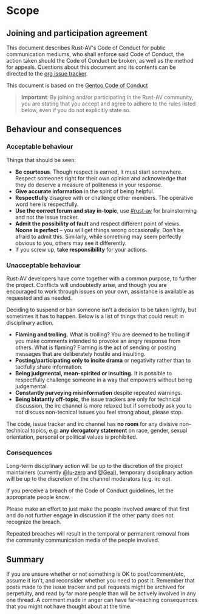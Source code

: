 # Scope

## Joining and participation agreement

This document describes Rust-AV's Code of Conduct for public communication mediums, who shall enforce said Code of Conduct, the action taken should the Code of Conduct be broken, as well as the method for appeals. Questions about this document and its contents can be directed to the [org issue tracker](https://github.com/rust-av/rust-av.github.io/issues).

This document is based on the [Gentoo Code of Conduct](https://wiki.gentoo.org/wiki/Project:Council/Code_of_conduct)

> **Important**:
> By joining and/or participating in the Rust-AV community, you are stating that you accept and agree to adhere to the rules listed below, even if you do not explicitly state so.

## Behaviour and consequences

### Acceptable behaviour

Things that should be seen:

- **Be courteous**. Though respect is earned, it must start somewhere. Respect someones right for their own opinion and acknowledge that they do deserve a measure of politeness in your response.
- **Give accurate information** in the spirit of being helpful.
- **Respectfully** disagree with or challenge other members. The operative word here is respectfully.
- **Use the correct forum and stay in-topic**, use [#rust-av](http://webchat.freenode.net?channels=%23rust-av&uio=d4) for brainstorming and not the issue tracker.  
- **Admit the possibility of fault** and respect different point of views. **Noone is perfect** – you will get things wrong occasionally. Don't be afraid to admit this. Similarly, while something may seem perfectly obvious to you, others may see it differently.
- If you screw up, **take responsibility** for your actions.

### Unacceptable behaviour

Rust-AV developers have come together with a common purpose, to further the project. Conflicts will undoubtedly arise, and though you are encouraged to work through issues on your own, assistance is available as requested and as needed.

Deciding to suspend or ban someone isn't a decision to be taken lightly, but sometimes it has to happen. Below is a list of things that could result in disciplinary action.

- **Flaming and trolling.** What is trolling? You are deemed to be trolling if you make comments intended to provoke an angry response from others. What is flaming? Flaming is the act of sending or posting messages that are deliberately hostile and insulting.
- **Posting/participating only to incite drama** or negativity rather than to tactfully share information.
- **Being judgmental, mean-spirited or insulting.** It is possible to respectfully challenge someone in a way that empowers without being judgemental.
- **Constantly purveying misinformation** despite repeated warnings.
- **Being blatantly off-topic**, the issue trackers are only for technical discussion, the irc channel is more relaxed but if somebody ask you to not discuss non-tecnical issues you feel strong about, please stop. 

The code, issue tracker and irc channel has **no room** for any divisive non-technical topics, e.g: **any derogatory statement** on race, gender, sexual orientation, personal or political values is prohibited.

### Consequences

Long-term disciplinary action will be up to the discretion of the project maintainers (currently [@lu-zero](https://github.com/lu-zero) and [@Geal](https://github.com/Geal)), temporary disciplinary action will be up to the discretion of the channel moderators (e.g. irc op).

If you perceive a breach of the Code of Conduct guidelines, let the appropriate people know. 

Please make an effort to just make the people involved aware of that first and do not further engage in discussion if the other party does not recognize the breach.

Repeated breaches will result in the temporal or permanent removal from the community communication media of the people involved.

## Summary

If you are unsure whether or not something is OK to post/comment/etc, assume it isn't, and reconsider whether you need to post it. Remember that posts made to the issue tracker and pull requests might be archived for perpetuity, and read by far more people than will be actively involved in any one thread. A comment made in anger can have far-reaching consequences that you might not have thought about at the time.